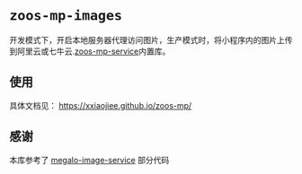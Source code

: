 # `zoos-mp-images`

开发模式下，开启本地服务器代理访问图片，生产模式时，将小程序内的图片上传到阿里云或七牛云.[zoos-mp-service](https://github.com/xxiaojiee/zoos-mp/tree/master/packages/zoos-mp-service)内置库。

## 使用

具体文档见： https://xxiaojiee.github.io/zoos-mp/

## 感谢

本库参考了 [megalo-image-service](https://github.com/NextBoy/megalo-image-service) 部分代码
